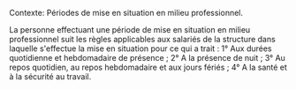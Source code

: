 Contexte: Périodes de mise en situation en milieu professionnel.

La personne effectuant une période de mise en situation en milieu professionnel suit les règles applicables aux salariés de la structure dans laquelle s'effectue la mise en situation pour ce qui a trait : 1° Aux durées quotidienne et hebdomadaire de présence ; 2° A la présence de nuit ; 3° Au repos quotidien, au repos hebdomadaire et aux jours fériés ; 4° A la santé et à la sécurité au travail.